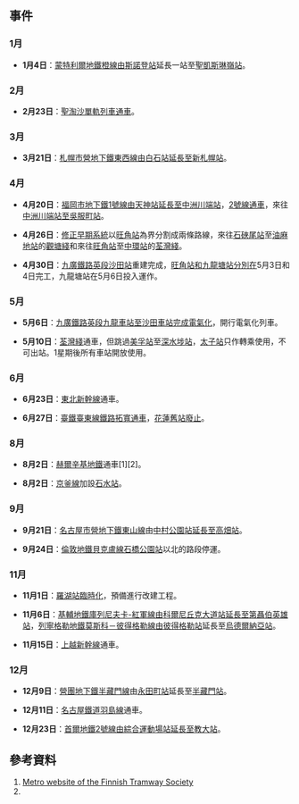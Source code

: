 ## 事件

### 1月

  - **1月4日**：[蒙特利爾地鐵](https://zh.wikipedia.org/wiki/蒙特利爾地鐵 "wikilink")[橙線由](https://zh.wikipedia.org/wiki/蒙特利爾地鐵橙線 "wikilink")[斯諾登站](../Page/斯諾登站.md "wikilink")延長一站至[聖凱斯琳嶺站](https://zh.wikipedia.org/wiki/聖凱斯琳嶺站 "wikilink")。

### 2月

  - **2月23日**：[聖淘沙單軌列車通車](https://zh.wikipedia.org/wiki/聖淘沙單軌列車 "wikilink")。

### 3月

  - **3月21日**：[札幌市營地下鐵](../Page/札幌市營地下鐵.md "wikilink")[東西線由](../Page/東西線_\(札幌市營地下鐵\).md "wikilink")[白石站延長至](https://zh.wikipedia.org/wiki/白石站_\(札幌市營地下鐵\) "wikilink")[新札幌站](https://zh.wikipedia.org/wiki/新札幌站_\(札幌市營地下鐵\) "wikilink")。

### 4月

  - **4月20日**：[福岡市地下鐵](../Page/福岡市地下鐵.md "wikilink")[1號線由](../Page/機場線_\(福岡市地下鐵\).md "wikilink")[天神站延長至](https://zh.wikipedia.org/wiki/天神站 "wikilink")[中洲川端站](https://zh.wikipedia.org/wiki/中洲川端站 "wikilink")，[2號線通車](../Page/箱崎線.md "wikilink")，來往[中洲川端站至](https://zh.wikipedia.org/wiki/中洲川端站 "wikilink")[吳服町站](../Page/吳服町站.md "wikilink")。

  - **4月26日**：[修正早期系統](../Page/修正早期系統.md "wikilink")以[旺角站](../Page/旺角站.md "wikilink")為界分割成兩條路線，來往[石硤尾站](../Page/石硤尾站.md "wikilink")至[油麻地站](../Page/油麻地站.md "wikilink")的[觀塘綫](../Page/觀塘綫.md "wikilink")和來往[旺角站](../Page/旺角站.md "wikilink")至[中環站](../Page/中環站.md "wikilink")的[荃灣綫](../Page/荃灣綫.md "wikilink")。

  - **4月30日**：[九廣鐵路英段](../Page/東鐵綫.md "wikilink")[沙田站](../Page/沙田站.md "wikilink")重建完成，[旺角站和](../Page/旺角東站.md "wikilink")[九龍塘站分別在](../Page/九龍塘站_\(香港\).md "wikilink")5月3日和4日完工，九龍塘站在5月6日投入運作。

### 5月

  - **5月6日**：[九廣鐵路英段](../Page/東鐵綫.md "wikilink")[九龍車站至](../Page/紅磡站.md "wikilink")[沙田車站完成電氣化](../Page/沙田站.md "wikilink")，開行電氣化列車。

  - **5月10日**：[荃灣綫](../Page/荃灣綫.md "wikilink")通車，但跳過[美孚站](../Page/美孚站.md "wikilink")至[深水埗站](../Page/深水埗站.md "wikilink")，[太子站](../Page/太子站.md "wikilink")只作轉乘使用，不可出站。1星期後所有車站開放使用。

### 6月

  - **6月23日**：[東北新幹線](../Page/東北新幹線.md "wikilink")通車。

  - **6月27日**：[臺鐵](https://zh.wikipedia.org/wiki/臺鐵 "wikilink")[臺東線鐵路拓寬通車](https://zh.wikipedia.org/wiki/臺東線#臺東線拓寬計畫 "wikilink")，[花蓮舊站廢止](https://zh.wikipedia.org/wiki/花蓮車站#歷史 "wikilink")。

### 8月

  - **8月2日**：[赫爾辛基地鐵](../Page/赫爾辛基地鐵.md "wikilink")通車\[1\]\[2\]。

  - **8月2日**：[京釜線](../Page/京釜線.md "wikilink")加設[石水站](../Page/石水站.md "wikilink")。

### 9月

  - **9月21日**：[名古屋市營地下鐵](../Page/名古屋市營地下鐵.md "wikilink")[東山線](../Page/東山線.md "wikilink")由[中村公園站延長至](https://zh.wikipedia.org/wiki/中村公園站 "wikilink")[高畑站](https://zh.wikipedia.org/wiki/高畑站 "wikilink")。

  - **9月24日**：[倫敦地鐵](https://zh.wikipedia.org/wiki/倫敦地鐵 "wikilink")[貝克盧線](../Page/貝克盧線.md "wikilink")[石橋公園站](../Page/石橋公園站.md "wikilink")以北的路段停運。

### 11月

  - **11月1日**：[羅湖站臨時化](../Page/羅湖站_\(香港\).md "wikilink")，預備進行改建工程。

  - **11月6日**：[基輔地鐵](../Page/基輔地鐵.md "wikilink")[庫列尼夫卡-紅軍線由](../Page/奧博隆-特列姆基線.md "wikilink")[科爾尼丘克大道站延長至](../Page/奧博隆站.md "wikilink")[第聶伯英雄站](../Page/第聶伯英雄站.md "wikilink")，[列寧格勒地鐵](https://zh.wikipedia.org/wiki/聖彼得堡地鐵 "wikilink")[莫斯科－彼得格勒線由](https://zh.wikipedia.org/wiki/莫斯科－彼得格勒線 "wikilink")[彼得格勒站](../Page/彼得格勒站.md "wikilink")延長至[烏德爾納亞站](https://zh.wikipedia.org/wiki/烏德爾納亞站 "wikilink")。

  - **11月15日**：[上越新幹線](../Page/上越新幹線.md "wikilink")通車。

### 12月

  - **12月9日**：[營團地下鐵](../Page/帝都高速度交通營團.md "wikilink")[半藏門線](../Page/半藏門線.md "wikilink")由[永田町站](../Page/永田町站.md "wikilink")延長至[半藏門站](../Page/半藏門站.md "wikilink")。

  - **12月11日**：[名古屋鐵道](../Page/名古屋鐵道.md "wikilink")[羽島線](../Page/羽島線.md "wikilink")通車。

  - **12月23日**：[首爾地鐵](https://zh.wikipedia.org/wiki/首爾地鐵 "wikilink")[2號線由](../Page/首爾地鐵2號線.md "wikilink")[綜合運動場站延長至](https://zh.wikipedia.org/wiki/綜合運動場站_\(首爾\) "wikilink")[教大站](../Page/教大站_\(首爾\).md "wikilink")。

## 參考資料

1.  [Metro website of the Finnish Tramway Society](http://www.raitio.org/metro/)
2.